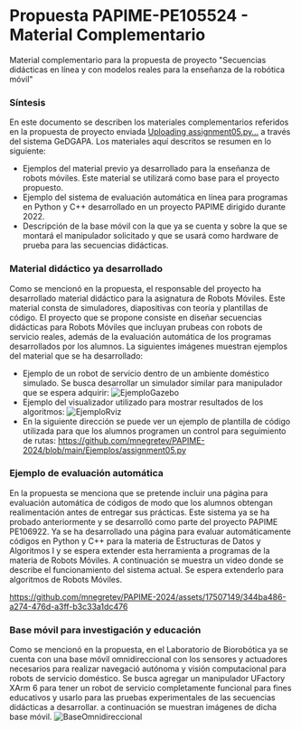 # Propuesta PAPIME-PE105524 - Material Complementario
Material complementario para la propuesta de proyecto "Secuencias didácticas en línea y con modelos reales para la enseñanza de la robótica móvil"

### Síntesis
En este documento se describen los materiales complementarios referidos en la propuesta de proyecto enviada [Uploading assignment05.py…]()
a través del sistema GeDGAPA. Los materiales aquí descritos se resumen en lo siguiente:
* Ejemplos del material previo ya desarrollado para la enseñanza de robots móviles. Este material se utilizará como base para el proyecto propuesto.
* Ejemplo del sistema de evaluación automática en línea para programas en Python y C++ desarrollado en un proyecto PAPIME dirigido durante 2022.
* Descripción de la base móvil con la que ya se cuenta y sobre la que se montará el manipulador solicitado y que se usará como hardware de prueba para las secuencias didácticas.

### Material didáctico ya desarrollado
Como se mencionó en la propuesta, el responsable del proyecto ha desarrollado material didáctico para la asignatura de Robots Móviles. Este material consta de simuladores, diapositivas con teoría y plantillas de código. El proyecto que se propone consiste en diseñar secuencias didácticas para Robots Móviles que incluyan prubeas con robots de servicio reales, además de la evaluación automática de los programas desarrollados por los alumnos. La siguientes imágenes muestran ejemplos del material que se ha desarrollado:
* Ejemplo de un robot de servicio dentro de un ambiente doméstico simulado. Se busca desarrollar un simulador similar para manipulador que se espera adquirir: 
![EjemploGazebo](https://github.com/mnegretev/PAPIME-2024/assets/17507149/d09bd90b-ed82-4e4f-8e8a-1ce7ec85bee0)
* Ejemplo del visualizador utilizado para mostrar resultados de los algoritmos:
![EjemploRviz](https://github.com/mnegretev/PAPIME-2024/assets/17507149/afc21597-c127-425c-9cbc-b7e99e5d954b)
* En la siguiente dirección se puede ver un ejemplo de plantilla de código utilizada para que los alumnos programen un control para seguimiento de rutas:
https://github.com/mnegretev/PAPIME-2024/blob/main/Ejemplos/assignment05.py

### Ejemplo de evaluación automática
En la propuesta se menciona que se pretende incluir una página para evaluación automática de códigos de modo que los alumnos obtengan realimentación antes de entregar sus prácticas. Este sistema ya se ha probado anteriormente y se desarrolló como parte del proyecto PAPIME PE106922. Ya se ha desarrollado una página para evaluar automáticamente códigos en Python y C++ para la materia de Estructuras de Datos y Algoritmos I y se espera extender esta herramienta a programas de la materia de Robots Móviles. A continuación se muestra un video donde se describe el funcionamiento del sistema actual. Se espera extenderlo para algoritmos de Robots Móviles. 

https://github.com/mnegretev/PAPIME-2024/assets/17507149/344ba486-a274-476d-a3ff-b3c33a1dc476

### Base móvil para investigación y educación
Como se mencionó en la propuesta, en el Laboratorio de Biorobótica ya se cuenta con una base móvil omnidireccional con los sensores y actuadores necesarios para realizar navegació autónoma y visión computacional para robots de servicio doméstico. Se busca agregar un manipulador UFactory XArm 6 para tener un robot de servicio completamente funcional para fines educativos y usarlo para las pruebas experimentales de las secuencias didácticas a desarrollar. a continuación se muestran imágenes de dicha base móvil. 
![BaseOmnidireccional](https://github.com/mnegretev/PAPIME-2024/assets/17507149/b07ed9dd-f58e-4d3f-96dd-13f2d3a548dd)

